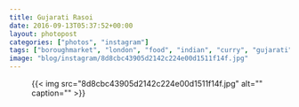 ```yaml
---
title: Gujarati Rasoi
date: 2016-09-13T05:37:52+00:00
layout: photopost
categories: ["photos", "instagram"]
tags: ["boroughmarket", "london", "food", "indian", "curry", "gujarati"]
image: "blog/instagram/8d8cbc43905d2142c224e00d1511f14f.jpg"
---
```


<figure class="photo photo--square">
  {{< img src="8d8cbc43905d2142c224e00d1511f14f.jpg" alt="" caption="" >}}

</figure>


